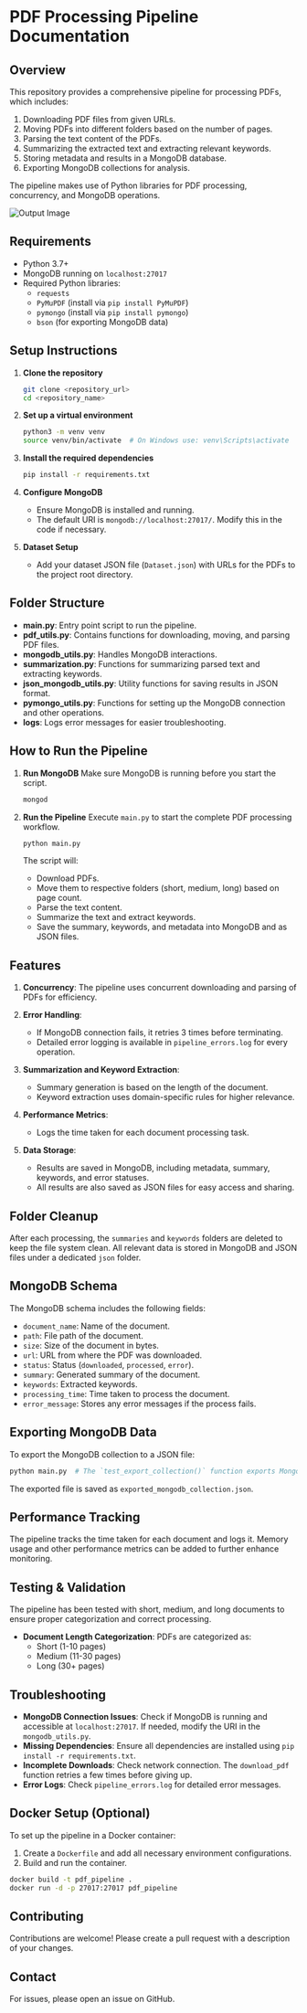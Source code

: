 # PDF Processing Pipeline Documentation

## Overview

This repository provides a comprehensive pipeline for processing PDFs, which includes:
1. Downloading PDF files from given URLs.
2. Moving PDFs into different folders based on the number of pages.
3. Parsing the text content of the PDFs.
4. Summarizing the extracted text and extracting relevant keywords.
5. Storing metadata and results in a MongoDB database.
6. Exporting MongoDB collections for analysis.

The pipeline makes use of Python libraries for PDF processing, concurrency, and MongoDB operations.

![Output Image](output.png)

## Requirements

- Python 3.7+
- MongoDB running on `localhost:27017`
- Required Python libraries:
  - `requests`
  - `PyMuPDF` (install via `pip install PyMuPDF`)
  - `pymongo` (install via `pip install pymongo`)
  - `bson` (for exporting MongoDB data)

## Setup Instructions

1. **Clone the repository**
   ```sh
   git clone <repository_url>
   cd <repository_name>
   ```

2. **Set up a virtual environment**
   ```sh
   python3 -m venv venv
   source venv/bin/activate  # On Windows use: venv\Scripts\activate
   ```

3. **Install the required dependencies**
   ```sh
   pip install -r requirements.txt
   ```

4. **Configure MongoDB**
   - Ensure MongoDB is installed and running.
   - The default URI is `mongodb://localhost:27017/`. Modify this in the code if necessary.

5. **Dataset Setup**
   - Add your dataset JSON file (`Dataset.json`) with URLs for the PDFs to the project root directory.

## Folder Structure

- **main.py**: Entry point script to run the pipeline.
- **pdf_utils.py**: Contains functions for downloading, moving, and parsing PDF files.
- **mongodb_utils.py**: Handles MongoDB interactions.
- **summarization.py**: Functions for summarizing parsed text and extracting keywords.
- **json_mongodb_utils.py**: Utility functions for saving results in JSON format.
- **pymongo_utils.py**: Functions for setting up the MongoDB connection and other operations.
- **logs**: Logs error messages for easier troubleshooting.

## How to Run the Pipeline

1. **Run MongoDB**
   Make sure MongoDB is running before you start the script.
   ```sh
   mongod
   ```

2. **Run the Pipeline**
   Execute `main.py` to start the complete PDF processing workflow.
   ```sh
   python main.py
   ```

   The script will:
   - Download PDFs.
   - Move them to respective folders (short, medium, long) based on page count.
   - Parse the text content.
   - Summarize the text and extract keywords.
   - Save the summary, keywords, and metadata into MongoDB and as JSON files.

## Features

1. **Concurrency**: The pipeline uses concurrent downloading and parsing of PDFs for efficiency.

2. **Error Handling**:
   - If MongoDB connection fails, it retries 3 times before terminating.
   - Detailed error logging is available in `pipeline_errors.log` for every operation.

3. **Summarization and Keyword Extraction**:
   - Summary generation is based on the length of the document.
   - Keyword extraction uses domain-specific rules for higher relevance.

4. **Performance Metrics**:
   - Logs the time taken for each document processing task.

5. **Data Storage**:
   - Results are saved in MongoDB, including metadata, summary, keywords, and error statuses.
   - All results are also saved as JSON files for easy access and sharing.

## Folder Cleanup
After each processing, the `summaries` and `keywords` folders are deleted to keep the file system clean. All relevant data is stored in MongoDB and JSON files under a dedicated `json` folder.

## MongoDB Schema
The MongoDB schema includes the following fields:
- `document_name`: Name of the document.
- `path`: File path of the document.
- `size`: Size of the document in bytes.
- `url`: URL from where the PDF was downloaded.
- `status`: Status (`downloaded`, `processed`, `error`).
- `summary`: Generated summary of the document.
- `keywords`: Extracted keywords.
- `processing_time`: Time taken to process the document.
- `error_message`: Stores any error messages if the process fails.

## Exporting MongoDB Data
To export the MongoDB collection to a JSON file:
```sh
python main.py  # The `test_export_collection()` function exports MongoDB data.
```
The exported file is saved as `exported_mongodb_collection.json`.

## Performance Tracking
The pipeline tracks the time taken for each document and logs it. Memory usage and other performance metrics can be added to further enhance monitoring.

## Testing & Validation
The pipeline has been tested with short, medium, and long documents to ensure proper categorization and correct processing.
- **Document Length Categorization**: PDFs are categorized as:
  - Short (1-10 pages)
  - Medium (11-30 pages)
  - Long (30+ pages)

## Troubleshooting
- **MongoDB Connection Issues**: Check if MongoDB is running and accessible at `localhost:27017`. If needed, modify the URI in the `mongodb_utils.py`.
- **Missing Dependencies**: Ensure all dependencies are installed using `pip install -r requirements.txt`.
- **Incomplete Downloads**: Check network connection. The `download_pdf` function retries a few times before giving up.
- **Error Logs**: Check `pipeline_errors.log` for detailed error messages.

## Docker Setup (Optional)
To set up the pipeline in a Docker container:
1. Create a `Dockerfile` and add all necessary environment configurations.
2. Build and run the container.
```sh
docker build -t pdf_pipeline .
docker run -d -p 27017:27017 pdf_pipeline
```

## Contributing
Contributions are welcome! Please create a pull request with a description of your changes.

## Contact
For issues, please open an issue on GitHub.
